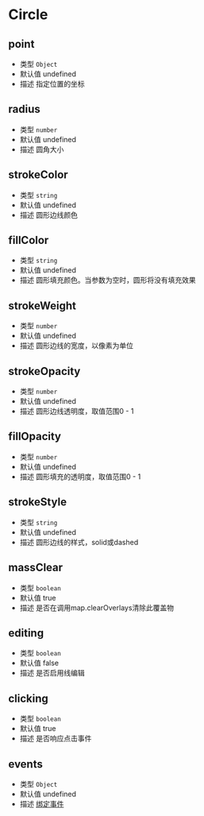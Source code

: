 # Circle

## point
* 类型 `Object`
* 默认值 undefined
* 描述 指定位置的坐标

## radius
* 类型 `number`
* 默认值 undefined
* 描述 圆角大小

## strokeColor
* 类型 `string`
* 默认值 undefined
* 描述 圆形边线颜色

## fillColor
* 类型 `string`
* 默认值 undefined
* 描述 圆形填充颜色。当参数为空时，圆形将没有填充效果

## strokeWeight
* 类型 `number`
* 默认值 undefined
* 描述 圆形边线的宽度，以像素为单位

## strokeOpacity
* 类型 `number`
* 默认值 undefined
* 描述 圆形边线透明度，取值范围0 - 1

## fillOpacity
* 类型 `number`
* 默认值 undefined
* 描述 圆形填充的透明度，取值范围0 - 1

## strokeStyle
* 类型 `string`
* 默认值 undefined
* 描述 圆形边线的样式，solid或dashed

## massClear
* 类型 `boolean`
* 默认值 true
* 描述 是否在调用map.clearOverlays清除此覆盖物

## editing
* 类型 `boolean`
* 默认值 false
* 描述 是否启用线编辑

## clicking
* 类型 `boolean`
* 默认值 true
* 描述 是否响应点击事件

## events
* 类型 `Object`
* 默认值 undefined
* 描述 [绑定事件](http://lbsyun.baidu.com/cms/jsapi/reference/jsapi_reference_3_0.html#a3b16)
